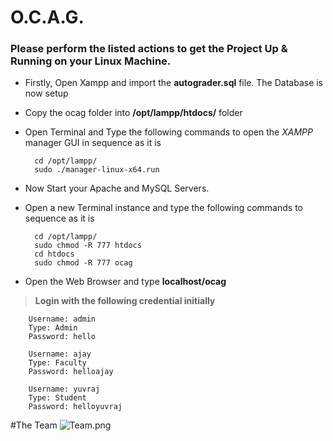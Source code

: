 # O.C.A.G.

### Please perform the listed actions to get the Project Up & Running on your Linux Machine.


- Firstly, Open Xampp and import the **autograder.sql** file. The Database is now setup
- Copy the ocag folder into **/opt/lampp/htdocs/** folder
- Open Terminal and Type the following commands to open the _XAMPP_ manager GUI in sequence as it is

		cd /opt/lampp/
        sudo ./manager-linux-x64.run
	
- Now Start your Apache and MySQL Servers.
- Open a new Terminal instance and type the following commands to sequence as it is
		
        cd /opt/lampp/
		sudo chmod -R 777 htdocs
		cd htdocs
		sudo chmod -R 777 ocag
        
- Open the Web Browser and type **localhost/ocag**



> **Login with the following credential initially**

		Username: admin
		Type: Admin
		Password: hello

		Username: ajay
		Type: Faculty
		Password: helloajay

		Username: yuvraj
		Type: Student
		Password: helloyuvraj
        

#The Team
![Team.png]({{site.baseurl}}/Team.png)

